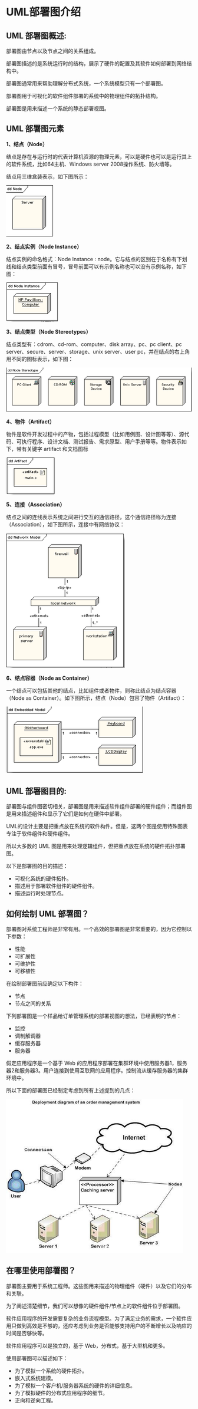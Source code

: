 # UML部署图介绍

## UML 部署图概述:

部署图由节点以及节点之间的关系组成。

部署图描述的是系统运行时的结构，展示了硬件的配置及其软件如何部署到网络结构中。

部署图通常用来帮助理解分布式系统，一个系统模型只有一个部署图。

部署图用于可视化的软件组件部署的系统中的物理组件的拓扑结构。

部署图是用来描述一个系统的静态部署视图。

## **UML 部署图元素**

**1、结点（Node）**  

结点是存在与运行时的代表计算机资源的物理元素，可以是硬件也可以是运行其上的软件系统，比如64主机、Windows server 2008操作系统、防火墙等。

结点用三维盒装表示，如下图所示：

![img](UML部署图介绍.assets/1503391854825703.png)

 

 

**2、结点实例（Node Instance）**  

结点实例的命名格式：Node Instance : node。它与结点的区别在于名称有下划线和结点类型前面有冒号，冒号前面可以有示例名称也可以没有示例名称，如下图：

![img](UML部署图介绍.assets/1503391975745424.png)

**3、结点类型（Node Stereotypes）**  

结点类型有：cdrom、cd-rom、computer、disk array、pc、pc client、pc server、secure、server、storage、unix server、user pc，并在结点的右上角用不同的图标表示，如下图：

![img](UML部署图介绍.assets/1503392040578212.png)

 

 

 

**4、物件（Artifact）**  

物件是软件开发过程中的产物，包括过程模型（比如用例图、设计图等等）、源代码、可执行程序、设计文档、测试报告、需求原型、用户手册等等。物件表示如下，带有关键字 artifact 和文档图标

![img](UML部署图介绍.assets/1503392072955145.png)

 

**5、连接（Association）**  

结点之间的连线表示系统之间进行交互的通信路径，这个通信路径称为连接（Association），如下图所示，连接中有网络协议：

![img](UML部署图介绍.assets/1503392093370254.png)

 

**6、结点容器（Node as Container）**  

一个结点可以包括其他的结点，比如组件或者物件，则称此结点为结点容器（Node as Container）。如下图所示，结点（Node）包容了物件（Artifact）：

![img](UML部署图介绍.assets/1503392132473473.png)

 

## UML 部署图目的:

部署图与组件图密切相关，部署图是用来描述软件组件部署的硬件组件；而组件图是用来描述组件和显示了它们是如何在硬件中部署。

UML的设计主要是把重点放在系统的软件构件。但是，这两个图是使用特殊图表专注于软件组件和硬件组件。

所以大多数的 UML 图是用来处理逻辑组件，但把重点放在系统的硬件拓扑部署图。

以下是部署图的目的描述：

- 可视化系统的硬件拓扑。
- 描述用于部署软件组件的硬件组件。
- 描述运行时处理节点。

## 如何绘制 UML 部署图？

部署图对系统工程师是非常有用。一个高效的部署图是非常重要的，因为它控制以下参数：

- 性能
- 可扩展性
- 可维护性
- 可移植性

在绘制部署图前应确定以下构件：

- 节点
- 节点之间的关系

下列部署图是一个样品给订单管理系统的部署视图的想法，已经表明的节点：

- 监控
- 调制解调器
- 缓存服务器
- 服务器

假定应用程序是一个基于 Web 的应用程序部署在集群环境中使用服务器1，服务器2和服务器3。用户连接到使用互联网的应用程序。控制流从缓存服务器的集群环境中。

所以下面的部署图已经制定考虑到所有上述提到的几点：

![1049196244-0](UML部署图介绍.assets/1503392775828972.jpg)

## 在哪里使用部署图？

部署图主要用于系统工程师。这些图用来描述的物理组件（硬件）以及它们的分布和关联。

为了阐述清楚细节，我们可以想像的硬件组件/节点上的软件组件位于部署图。

软件应用程序的开发需要复杂的业务流程模型。为了满足业务的需求，一个软件应用只做到高效是不够的，还应考虑到业务是否能够支持用户的不断增长以及响应的时间是否够快等。

软件应用程序可以是独立的，基于 Web，分布式，基于大型机和更多。

使用部署图可以描述如下：

- 为了模拟一个系统的硬件拓扑。
- 嵌入式系统建模。
- 为了模拟一个客户机/服务器系统的硬件的详细信息。
- 为了模拟硬件的分布式应用程序的细节。
- 正向和逆向工程。